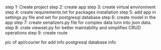 step 1: Create project
step 2: create app
step 3: create virtual environment
step 4: create requirements.txt for packages installation
step 5: add app in settings.py file and set for postgresql database
step 6: create model in the app
step 7: create serializers.py file for complex data turn into json data.
step 8: crate viewset.py for better maintability and simplifies CRUD operations
step 9: create route 


pic of api/courier for add info
postgresql database info
